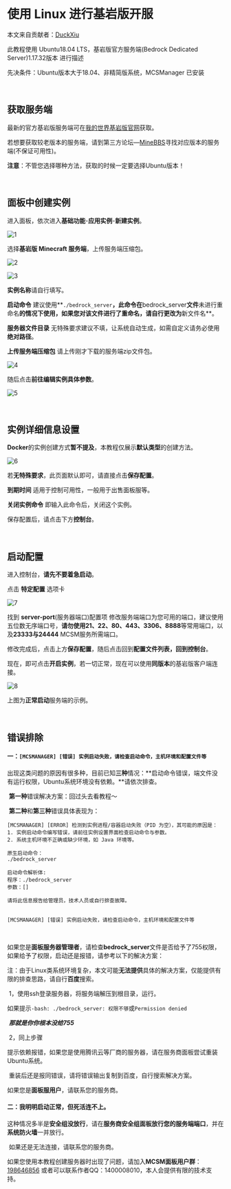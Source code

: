 # 使用 Linux 进行基岩版开服

本文来自贡献者：[DuckXiu](https://github.com/DuckXiu)

此教程使用 Ubuntu18.04 LTS，基岩版官方服务端(Bedrock Dedicated Server)1.17.32版本 进行描述

先决条件：Ubuntu版本大于18.04、非精简版系统，MCSManager 已安装

<br />

## 获取服务端

最新的官方基岩版服务端可在[我的世界基岩版官网](https://www.minecraft.net/zh-hans/download/server/bedrock)获取。

若想要获取较老版本的服务端，请到第三方论坛—[MineBBS](https://www.minebbs.com/bds/history)寻找对应版本的服务端(不保证可用性)。

**注意**：不管您选择哪种方法，获取的时候一定要选择Ubuntu版本！

<br />

## 面板中创建实例

进入面板，依次进入**基础功能**-**应用实例**-**新建实例**。

![1](image/1-1042753.png)



选择**基岩版 Minecraft 服务端**，上传服务端压缩包。

![2](image/2-1042768.png)

![3](image/3-1042796.png)

**实例名称**请自行填写。

**启动命令** 建议使用**`./bedrock_server`**，此命令在**bedrock_server**文件**未进行重命名**的情况下使用，如果您对该文件进行了重命名，请自行更改为**新文件名**。

**服务器文件目录** 无特殊要求建议不填，让系统自动生成，如需自定义请务必使用**绝对路径**。

**上传服务端压缩包** 请上传刚才下载的服务端zip文件包。

![4](image/4-1042808.png)

随后点击**前往编辑实例具体参数**。

![5](image/5-1042817.png)


<br />

## 实例详细信息设置

**Docker**的实例创建方式**暂不提及**，本教程仅展示**默认类型**的创建方法。

![6](image/6-1042828.png)

若**无特殊要求**，此页面默认即可，请直接点击**保存配置**。



**到期时间** 适用于控制可用性，一般用于出售面板服等。

**关闭实例命令** 即输入此命令后，关闭这个实例。



保存配置后，请点击下方**控制台**。


<br />

## 启动配置

进入控制台，**请先不要着急启动**。

点击 **特定配置** 选项卡

![7](image/7-1042838.png)

找到 **server-port**(服务器端口)配置项 修改服务端端口为您可用的端口，建议使用五位数无序端口号，**请勿使用21、22、80、443、3306、8888**等常用端口，以及**23333与24444** MCSM服务所需端口。

修改完成后，点击上方**保存配置**，随后点击回到**配置文件列表，回到控制台**。

现在，即可点击**开启实例**，若一切正常，现在可以使用**同版本**的基岩版客户端连接。

![8](image/8-1042846.png)

上图为**正常启动**服务端的示例。


<br />

## 错误排除

#### 一：`[MCSMANAGER] [错误] 实例启动失败，请检查启动命令，主机环境和配置文件等`

​	出现这类问题的原因有很多种，目前已知**三种**情况：**启动命令错误，端文件没有运行权限，Ubuntu系统环境没有依赖。**请依次排查。

​	**第一种**错误解决方案：回过头去看教程～

​	**第二种**和**第三种**错误具体表现为：

```
[MCSMANAGER] [ERROR] 检测到实例进程/容器启动失败（PID 为空），其可能的原因是：
1. 实例启动命令编写错误，请前往实例设置界面检查启动命令与参数。
2. 系统主机环境不正确或缺少环境，如 Java 环境等。

原生启动命令：
./bedrock_server

启动命令解析体:
程序：./bedrock_server
参数：[]

请将此信息报告给管理员，技术人员或自行排查故障。


[MCSMANAGER] [错误] 实例启动失败，请检查启动命令，主机环境和配置文件等
```

​	

如果您是**面板服务器管理者**，请检查**bedrock_server**文件是否给予了755权限，如果给予了权限，启动还是报错，请参考以下的解决方案：

注：由于Linux类系统环境复杂，本文可能**无法提供**具体的解决方案，仅能提供有限的排查思路，请自行**百度**搜索。

​	1，使用ssh登录服务器，将服务端解压到根目录，运行。

​		如果提示`-bash: ./bedrock_server: 权限不够`或`Permission denied`

​		***那就是你你根本没给755***

​	2，同上步骤

​		提示依赖报错，如果您是使用腾讯云等厂商的服务器，请在服务商面板尝试重装Ubuntu系统。

​		重装后还是报同错误，请将错误输出复制到百度，自行搜索解决方案。

如果您是**面板服用户**，请联系您的服务商。



#### 二：我明明启动正常，但死活连不上。

​	这种情况多半是**安全组没放行**，请在**服务商安全组面板放行您的服务端端口**，并在**系统防火墙**一并放行。

​	如果还是无法连接，请联系您的服务商。



如果您使用本教程创建服务器时出现了问题，请加入**MCSM面板用户群**：[198646856](http://qm.qq.com/cgi-bin/qm/qr?_wv=1027&k=NjZnbz2w1oEhjHbcL8nyxoxtrbtmFlp5&authKey=ktl9iperzg%2BdAjJeyZJ6hDSd1aZksO8uTpEbWeqY6XU1K6lg005nqPGlZ2SQp6Sx&noverify=0&group_code=198646856) 或者可以联系作者QQ：1400008010，本人会提供有限的技术支持。

